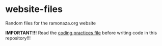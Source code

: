 # website-files
Random files for the ramonaza.org website

**IMPORTANT!!!** Read the [coding practices file] before writing code in this repository!!!

[coding practices file]:https://github.com/ramonaza/website-files/blob/master/CODING_PRACTICES.md "coding practices file"